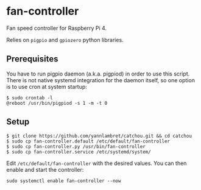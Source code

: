 # fan-controller

Fan speed controller for Raspberry Pi 4.

Relies on ```pigpio``` and ```gpiozero``` python libraries.

## Prerequisites

You have to run pigpio daemon (a.k.a. pigpiod) in order to use this script.
There is not native systemd integration for the daemon itself, so one option
is to use cron at system startup:

```
$ sudo crontab -l
@reboot /usr/bin/pigpiod -s 1 -m -t 0
```

## Setup

```text
$ git clone https://github.com/yannlambret/catchou.git && cd catchou
$ sudo cp fan-controller.default /etc/default/fan-controller
$ sudo cp fan-controller.py /usr/bin/fan-controller
$ sudo cp fan-controller.service /etc/systemd/system/
```

Edit ```/etc/default/fan-controller``` with the desired values. You can
then enable and start the controller:

```
sudo systemctl enable fan-controller --now
```

